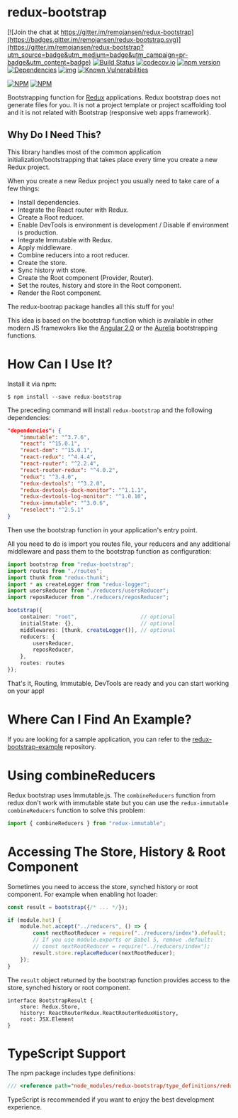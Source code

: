 # redux-bootstrap

[![Join the chat at https://gitter.im/remojansen/redux-bootstrap](https://badges.gitter.im/remojansen/redux-bootstrap.svg)](https://gitter.im/remojansen/redux-bootstrap?utm_source=badge&utm_medium=badge&utm_campaign=pr-badge&utm_content=badge)
[![Build Status](https://travis-ci.org/remojansen/redux-bootstrap.svg?branch=master)](https://travis-ci.org/remojansen/redux-bootstrap)
[![codecov.io](https://codecov.io/github/remojansen/redux-bootstrap/coverage.svg?branch=master)](https://codecov.io/github/remojansen/redux-bootstrap?branch=master)
[![npm version](https://badge.fury.io/js/redux-bootstrap.svg)](https://badge.fury.io/js/redux-bootstrap)
[![Dependencies](https://david-dm.org/remojansen/redux-bootstrap.svg)](https://david-dm.org/remojansen/redux-bootstrap#info=dependencies)
[![img](https://david-dm.org/remojansen/redux-bootstrap/dev-status.svg)](https://david-dm.org/remojansen/redux-bootstrap/#info=devDependencies)
[![Known Vulnerabilities](https://snyk.io/test/github/remojansen/redux-bootstrap/badge.svg)](https://snyk.io/test/github/remojansen/redux-bootstrap)


[![NPM](https://nodei.co/npm/redux-bootstrap.png?downloads=true&downloadRank=true)](https://nodei.co/npm/redux-bootstrap/)
[![NPM](https://nodei.co/npm-dl/redux-bootstrap.png?months=9&height=3)](https://nodei.co/npm/redux-bootstrap/)

Bootstrapping function for [Redux](https://github.com/reactjs/redux) applications. Redux bootstrap does not generate files for you. 
It is not a project template or project scaffolding tool and it is not related with Bootstrap (responsive web apps framework).

## Why Do I Need This?
This library handles most of the common application initialization/bootstrapping that takes place every time you create a new Redux project.

When you create a new Redux project you usually need to take care of a few things:

- Install dependencies.
- Integrate the React router with Redux.
- Create a Root reducer.
- Enable DevTools is environment is development / Disable if environment is production.
- Integrate Immutable with Redux.
- Apply middleware.
- Combine reducers into a root reducer.
- Create the store.
- Sync history with store.
- Create the Root component (Provider, Router).
- Set the routes, history and store in the Root component.
- Render the Root component.

The redux-bootrap package handles all this stuff for you! 

This idea is based on the bootstrap function which is available in other modern JS framewokrs like the 
[Angular 2.0](https://angular.io/docs/ts/latest/api/platform/browser/bootstrap-function.html) or the
[Aurelia](http://aurelia.io/docs.html#/aurelia/bootstrapper/1.0.0-beta.1.2.0/doc/api/overview) bootstrapping functions.

# How Can I Use It?

Install it via npm:

```
$ npm install --save redux-bootstrap
```

The preceding command will install `redux-bootstrap` and the following dependencies:

```json
"dependencies": {
    "immutable": "^3.7.6",
    "react": "^15.0.1",
    "react-dom": "^15.0.1",
    "react-redux": "^4.4.4",
    "react-router": "^2.2.4",
    "react-router-redux": "^4.0.2",
    "redux": "^3.4.0",
    "redux-devtools": "^3.2.0",
    "redux-devtools-dock-monitor": "^1.1.1",
    "redux-devtools-log-monitor": "^1.0.10",
    "redux-immutable": "^3.0.6",
    "reselect": "^2.5.1"
}
```
 
Then use the bootstrap function in your application's entry point.

All you need to do is import you routes file, your reducers and any additional middleware 
and pass them to the bootstrap function as configuration:

```ts
import bootstrap from "redux-bootstrap";
import routes from "./routes";
import thunk from "redux-thunk";
import * as createLogger from "redux-logger";
import usersReducer from "./reducers/usersReducer";
import reposReducer from "./reducers/reposReducer";

bootstrap({
    container: "root",                    // optional
    initialState: {},                     // optional
    middlewares: [thunk, createLogger()], // optional
    reducers: {
        usersReducer,
        reposReducer,
    },
    routes: routes
});
```

That's it, Routing, Immutable, DevTools are ready and you can start working on your app! 

# Where Can I Find An Example?
If you are looking for a sample application, you can refer to the [redux-bootstrap-example](https://github.com/remojansen/redux-bootstrap-example) repository.

# Using combineReducers
Redux bootstrap uses Immutable.js. The `combineReducers` function from redux don't work with immutable state but you can use the `redux-immutable` `combineReducers` function to solve this problem:

```ts
import { combineReducers } from "redux-immutable";
```

# Accessing The Store, History & Root Component
Sometimes you need to access the store, synched history or root component. For example when enabling hot loader:

```ts
const result = bootstrap({/* ... */});

if (module.hot) {
    module.hot.accept("../reducers", () => {
        const nextRootReducer = require("../reducers/index").default;
        // If you use module.exports or Babel 5, remove .default:
        // const nextRootReducer = require("../reducers/index");
        result.store.replaceReducer(nextRootReducer);
    });
}
```
The `result` object returned by the bootstrap function provides access to the store, synched history or root component.

```
interface BootstrapResult {
    store: Redux.Store,
    history: ReactRouterRedux.ReactRouterReduxHistory,
    root: JSX.Element
}
```

# TypeScript Support
The npm package includes type definitions:

```ts
/// <reference path="node_modules/redux-bootstrap/type_definitions/redux-bootstrap/redux-bootstrap.d.ts" />
```

TypeScript is recommended if you want to enjoy the best development experience.
